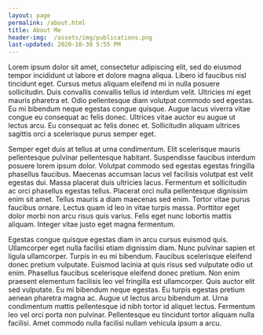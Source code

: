 ```yaml
---
layout: page
permalink: /about.html
title: About Me
header-img:  /assets/img/publications.png
last-updated: 2020-10-30 5:55 PM
---
```


Lorem ipsum dolor sit amet, consectetur adipiscing elit, sed do eiusmod tempor incididunt ut labore et dolore magna aliqua. Libero id faucibus nisl tincidunt eget. Cursus metus aliquam eleifend mi in nulla posuere sollicitudin. Duis convallis convallis tellus id interdum velit. Ultricies mi eget mauris pharetra et. Odio pellentesque diam volutpat commodo sed egestas. Eu mi bibendum neque egestas congue quisque. Augue lacus viverra vitae congue eu consequat ac felis donec. Ultrices vitae auctor eu augue ut lectus arcu. Eu consequat ac felis donec et. Sollicitudin aliquam ultrices sagittis orci a scelerisque purus semper eget.

Semper eget duis at tellus at urna condimentum. Elit scelerisque mauris pellentesque pulvinar pellentesque habitant. Suspendisse faucibus interdum posuere lorem ipsum dolor. Volutpat commodo sed egestas egestas fringilla phasellus faucibus. Maecenas accumsan lacus vel facilisis volutpat est velit egestas dui. Massa placerat duis ultricies lacus. Fermentum et sollicitudin ac orci phasellus egestas tellus. Placerat orci nulla pellentesque dignissim enim sit amet. Tellus mauris a diam maecenas sed enim. Tortor vitae purus faucibus ornare. Lectus quam id leo in vitae turpis massa. Porttitor eget dolor morbi non arcu risus quis varius. Felis eget nunc lobortis mattis aliquam. Integer vitae justo eget magna fermentum.

Egestas congue quisque egestas diam in arcu cursus euismod quis. Ullamcorper eget nulla facilisi etiam dignissim diam. Nunc pulvinar sapien et ligula ullamcorper. Turpis in eu mi bibendum. Faucibus scelerisque eleifend donec pretium vulputate. Euismod lacinia at quis risus sed vulputate odio ut enim. Phasellus faucibus scelerisque eleifend donec pretium. Non enim praesent elementum facilisis leo vel fringilla est ullamcorper. Quis auctor elit sed vulputate. Eu mi bibendum neque egestas. Eu turpis egestas pretium aenean pharetra magna ac. Augue ut lectus arcu bibendum at. Urna condimentum mattis pellentesque id nibh tortor id aliquet lectus. Fermentum leo vel orci porta non pulvinar. Pellentesque eu tincidunt tortor aliquam nulla facilisi. Amet commodo nulla facilisi nullam vehicula ipsum a arcu.